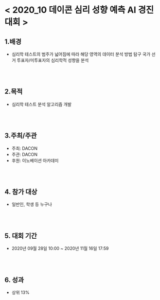 
# < 2020_10 데이콘 심리 성향 예측 AI 경진대회 >


## 1.배경  
 - 심리학 테스트의 범주가 넓어짐에 따라 해당 영역의 데이터 분석 방법 탐구 국가 선거 투표자/미투표자의 심리학적 성향을 분석   
<br>
<br>

## 2.목적  
 - 심리학 테스트 분석 알고리즘 개발  

<br>
<br>

## 3.주최/주관  
 - 주최: DACON
 - 주관: DACON 
 - 후원: 이노베이션 아카데미  
<br>
<br>

## 4. 참가 대상  
 - 일반인, 학생 등 누구나  

<br>
<br>

## 5. 대회 기간
 - 2020년 09월 28일 10:00 ~ 2020년 11월 16일 17:59  
<br>
<br>

## 6. 성과
 - 상위 13%
<br>
<br>

